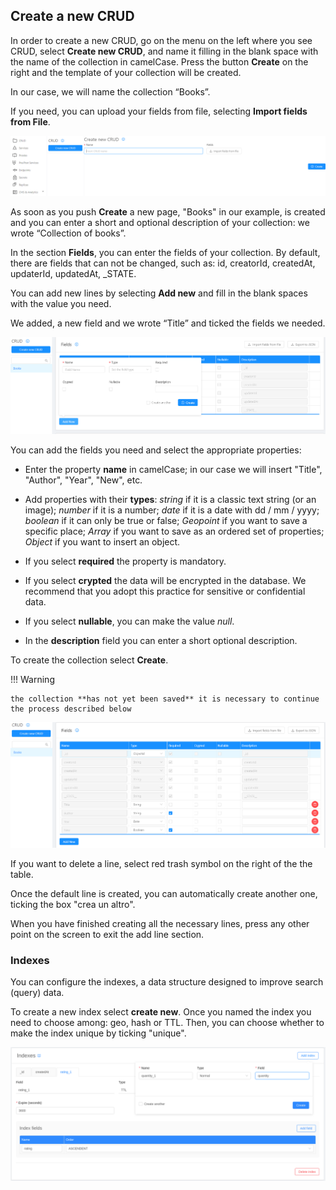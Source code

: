 ## Create a new CRUD
In order to create a new CRUD, go on the menu on the left where you see CRUD, select **Create new CRUD**, and name it filling in the blank space with the name of the collection in camelCase. 
Press the button **Create** on the right and the template of your collection will be created. 

In our case, we will name the collection “Books”.

If you need, you can upload your fields from file, selecting **Import fields from File**.

![Crea-collezione](img/Create-CRUD.png)

As soon as you push **Create** a new page, "Books" in our example, is created and you can enter a short and optional description of your collection: we wrote “Collection of books”.

In the section **Fields**, you can enter the fields of your collection. 
By default, there are fields that can not be changed, such as: id, creatorId, createdAt, updaterId, updatedAt, _STATE.

You can add new lines by selecting **Add new** and fill in the blank spaces with the value you need. 

We added, a new field and we wrote “Title” and ticked the fields we needed. 

![Crea-collezione-riga-titolo](img/CRUD-add-new.png)

You can add the fields you need and select the appropriate properties:

* Enter the property **name** in camelCase; in our case we will insert "Title", "Author", "Year", "New", etc.

* Add properties with their **types**: *string* if it is a classic text string (or an image); *number* if it is a number; *date* if it is a date with dd / mm / yyyy; *boolean* if it can only be true or false; *Geopoint* if you want to save a specific place; *Array* if you want to save as an ordered set of properties; *Object* if you want to insert an object.

* If you select **required** the property is mandatory.

* If you select **crypted** the data will be encrypted in the database. We recommend that you adopt this practice for sensitive or confidential data.

* If you select **nullable**, you can make the value *null*.

* In the **description** field you can enter a short optional description.

To create the collection select **Create**.

!!! Warning

    the collection **has not yet been saved** it is necessary to continue the process described below

![tabella_prop](img/tabella-trash.png)

If you want to delete a line, select red trash symbol on the right of the the table.

Once the default line is created, you can automatically create another one, ticking the box "crea un altro".

When you have finished creating all the necessary lines, press any other point on the screen to exit the add line section.


### Indexes
You can configure the indexes, a data structure designed to improve search (query) data.

To create a new index select **create new**.
Once you named the index you need to choose among: geo, hash or TTL. Then, you can choose whether to make the index unique by ticking "unique".

![Indice](img/indexes.png)
